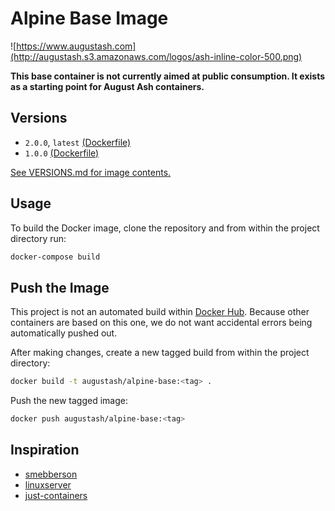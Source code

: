 # Alpine Base Image

![https://www.augustash.com](http://augustash.s3.amazonaws.com/logos/ash-inline-color-500.png)

**This base container is not currently aimed at public consumption. It exists as a starting point for August Ash containers.**

## Versions

- `2.0.0`, `latest` [(Dockerfile)](https://github.com/augustash/docker-alpine-base/blob/2.0.0/Dockerfile)
- `1.0.0` [(Dockerfile)](https://github.com/augustash/docker-alpine-base/blob/1.0.0/Dockerfile)

[See VERSIONS.md for image contents.](https://github.com/augustash/docker-alpine-base/blob/master/VERSIONS.md)

## Usage

To build the Docker image, clone the repository and from within the project directory run:

```bash
docker-compose build
```

## Push the Image

This project is not an automated build within [Docker Hub](https://hub.docker.com). Because other containers are based on this one, we do not want accidental errors being automatically pushed out.

After making changes, create a new tagged build from within the project directory:

```bash
docker build -t augustash/alpine-base:<tag> .
```

Push the new tagged image:

```bash
docker push augustash/alpine-base:<tag>
```

## Inspiration

- [smebberson](https://github.com/smebberson)
- [linuxserver](https://github.com/linuxserver/)
- [just-containers](https://github.com/just-containers/)
